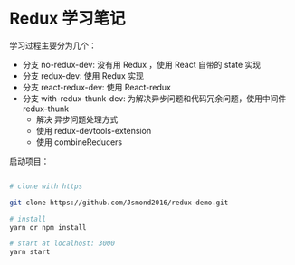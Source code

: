 # Redux 学习笔记

学习过程主要分为几个：

- 分支 no-redux-dev: 没有用 Redux ，使用 React 自带的 state 实现
- 分支 redux-dev: 使用 Redux 实现
- 分支 react-redux-dev: 使用 React-redux
- 分支 with-redux-thunk-dev: 为解决异步问题和代码冗余问题，使用中间件 redux-thunk
  - 解决 异步问题处理方式
  - 使用 redux-devtools-extension
  - 使用 combineReducers

启动项目：

```bash

# clone with https

git clone https://github.com/Jsmond2016/redux-demo.git

# install
yarn or npm install

# start at localhost: 3000
yarn start

```